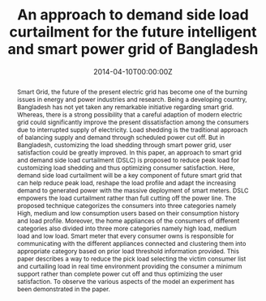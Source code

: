 ---
title: "An approach to demand side load curtailment for the future intelligent and smart power grid of Bangladesh"

# Authors
# If you created a profile for a user (e.g. the default `admin` user), write the username (folder name) here 
# and it will be replaced with their full name and linked to their profile.
authors:
- Animesh Kumar Paul
- admin
- Bishnu Sarker
- Monalisa C. Urmi


# Author notes (optional)
author_notes:
- "Equal contribution"
- "Equal contribution"

date: "2014-04-10T00:00:00Z"
doi: "10.1109/ICEEICT.2014.6919119"

# Schedule page publish date (NOT publication's date).
publishDate: "2014-10-9T00:00:00Z"

# Publication type.
# Legend: 0 = Uncategorized; 1 = Conference paper; 2 = Journal article;
# 3 = Preprint / Working Paper; 4 = Report; 5 = Book; 6 = Book section;
# 7 = Thesis; 8 = Patent
publication_types: ["1"]

# Publication name and optional abbreviated publication name.
publication: In 2014 International Conference on Electrical Engineering and Information & Communication Technology
publication_short: In 2014 International Conference on Electrical Engineering and Information & Communication Technology

abstract: Smart Grid, the future of the present electric grid has become one of the burning issues in energy and power industries and research. Being a developing country, Bangladesh has not yet taken any remarkable initiative regarding smart grid. Whereas, there is a strong possibility that a careful adaption of modern electric grid could significantly improve the present dissatisfaction among the consumers due to interrupted supply of electricity. Load shedding is the traditional approach of balancing supply and demand through scheduled power cut off. But in Bangladesh, customizing the load shedding through smart power grid, user satisfaction could be greatly improved. In this paper, an approach to smart grid and demand side load curtailment (DSLC) is proposed to reduce peak load for customizing load shedding and thus optimizing consumer satisfaction. Here, demand side load curtailment will be a key component of future smart grid that can help reduce peak load, reshape the load profile and adapt the increasing demand to generated power with the massive deployment of smart meters. DSLC empowers the load curtailment rather than full cutting off the power line. The proposed technique categorizes the consumers into three categories namely High, medium and low consumption users based on their consumption history and load profile. Moreover, the home appliances of the consumers of different categories also divided into three more categories namely high load, medium load and low load. Smart meter that every consumer owns is responsible for communicating with the different appliances connected and clustering them into appropriate category based on prior load threshold information provided. This paper describes a way to reduce the pick load selecting the victim consumer list and curtailing load in real time environment providing the consumer a minimum support rather than complete power cut off and thus optimizing the user satisfaction. To observe the various aspects of the model an experiment has been demonstrated in the paper.

# Summary. An optional shortened abstract.
summary: This paper describes a way to reduce the pick load selecting the victim consumer list and curtailing load in real time environment providing the consumer a minimum support rather than complete power cut off and thus optimizing the user satisfaction.

tags: ['Smart Grid', 'Load Distribution']

# Display this page in the Featured widget?
featured: true

# Custom links (uncomment lines below)
# links:
# - name: Custom Link
#   url: http://example.org

url_pdf: ''
url_code: ''
url_dataset: ''
url_poster: ''
url_project: ''
url_slides: ''
url_source: 'https://ieeexplore.ieee.org/abstract/document/6919119'
url_video: ''

# Featured image
# To use, add an image named `featured.jpg/png` to your page's folder. 
image:
  caption: ''
  focal_point: ""
  preview_only: false

# Associated Projects (optional).
#   Associate this publication with one or more of your projects.
#   Simply enter your project's folder or file name without extension.
#   E.g. `internal-project` references `content/project/internal-project/index.md`.
#   Otherwise, set `projects: []`.
projects: []

# Slides (optional).
#   Associate this publication with Markdown slides.
#   Simply enter your slide deck's filename without extension.
#   E.g. `slides: "example"` references `content/slides/example/index.md`.
#   Otherwise, set `slides: ""`.
slides: 
---